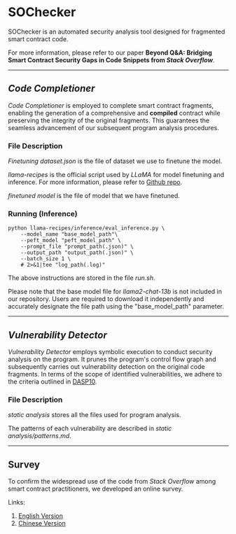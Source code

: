 # SOChecker
SOChecker is an automated security analysis tool designed for fragmented smart contract code.

For more information, please refer to our paper **Beyond Q\&A: Bridging Smart Contract Security Gaps in Code Snippets from *Stack Overflow***.

---
## *Code Completioner*
*Code Completioner* is employed to complete smart contract fragments, enabling the generation of a comprehensive and **compiled** contract while preserving the integrity of the original fragments. This guarantees the seamless advancement of our subsequent program analysis procedures.

### File Description
*Finetuning dataset.json* is the file of dataset we use to finetune the model.

*llama-recipes* is the official script used by *LLaMA* for model finetuning and inference. For more information, please refer to [Github repo](https://github.com/facebookresearch/llama-recipes).

*finetuned model* is the file of model that we have finetuned.

### Running (Inference)
```
python llama-recipes/inference/eval_inference.py \
	--model_name "base_model_path"\
	--peft_model "peft_model_path" \
	--prompt_file "prompt_path(.json)" \
	--output_path "output_path(.json)" \
	--batch_size 1 \
	# 2>&1|tee "log_path(.log)"
```
The above instructions are stored in the file *run.sh*.

Please note that the base model file for *llama2-chat-13b* is not included in our repository. Users are required to download it independently and accurately designate the file path using the "base_model_path" parameter.

---
## *Vulnerability Detector*
*Vulnerability Detector* employs symbolic execution to conduct security analysis on the program. It prunes the program's control flow graph and subsequently carries out vulnerability detection on the original code fragments. In terms of the scope of identified vulnerabilities, we adhere to the criteria outlined in [DASP10](https://dasp.co/).

### File Description

*static analysis* stores all the files used for program analysis.

The patterns of each vulnerability are described in *static analysis/patterns.md*.

---
## Survey
To confirm the widespread use of the code from *Stack Overflow* among smart contract practitioners, we developed an online survey.

Links:

1. [English Version](https://forms.gle/LtrD4HnnT8Yoeo4q6)
2. [Chinese Version](https://www.wjx.cn/vm/mB5kmTG.aspx#)